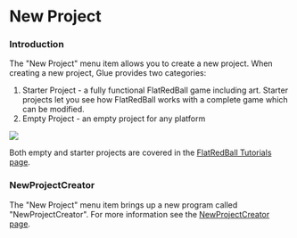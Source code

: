 # New Project

### Introduction

The "New Project" menu item allows you to create a new project. When creating a new project, Glue provides two categories:

1. Starter Project - a fully functional FlatRedBall game including art. Starter projects let you see how FlatRedBall works with a complete game which can be modified.
2. Empty Project - an empty project for any platform

![](../../../media/2017-01-img\_58823b8dbc491.png)

Both empty and starter projects are covered in the [FlatRedBall Tutorials page](../../../documentation/tutorials.md).

### NewProjectCreator

The "New Project" menu item brings up a new program called "NewProjectCreator". For more information see the [NewProjectCreator page](../../../frb/docs/index.php).

